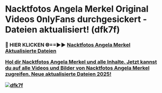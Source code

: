 # Nacktfotos Angela Merkel Original Videos 0nlyFans durchgesickert - Dateien aktualisiert! (dfk7f)

<h3>🔴 HIER KLICKEN 🌐==►► <a href="https://tinyurl.com/h6vf6nb8" rel="nofollow">Nacktfotos Angela Merkel Aktualisierte Dateien

Hol dir Nacktfotos Angela Merkel und alle Inhalte. Jetzt kannst du auf alle Videos und Bilder von Nacktfotos Angela Merkel zugreifen. Neue aktualisierte Dateien 2025!

[![dfk7f](https://i.imgur.com/sD4kR3V.gif)](https://tinyurl.com/h6vf6nb8)
